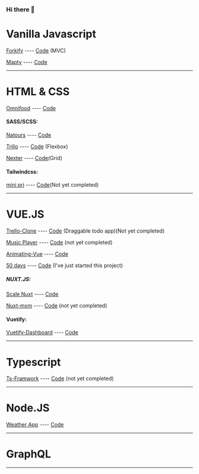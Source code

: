 ### Hi there 👋

# Vanilla Javascript


<a href="https://forkify-elmi-elmi.netlify.app/">Forkify</a> ---- <a href="https://github.com/elmi-elmi/demo-js-Fokify-app">Code<a/> (MVC)
 
<a href="https://mapty-elmi-elmi.netlify.app/">Mapty</a> ---- <a href="https://github.com/elmi-elmi/Demo-Mapty-JS">Code<a/>
 
---
# HTML & CSS 
 
<a href="https://omnifood-elmi-elmi.netlify.app/">Omnifood</a> ---- <a href="https://github.com/elmi-elmi/demo-Omnifood">Code<a/>
 
  

#### SASS/SCSS:
<a href="https://natours-elmi-elmi.netlify.app/">Natours</a> ---- <a href="https://github.com/elmi-elmi/demo-CSS-Natours">Code<a/> 
 
<a href="https://trillo-elmi-elmi.netlify.app/">Trillo</a> ---- <a href="https://github.com/elmi-elmi/Demo-Trillo-sass">Code<a/> (Flexbox)
 
<a href="https://nexter-elmi-elmi.netlify.app/">Nexter</a> ---- <a href="https://github.com/elmi-elmi/demo-Nexter-Project">Code<a/>(Grid) 
 
#### Tailwindcss:
 
  <a href="https://tailwindcss-miniprj-elmi-elmi.netlify.app">mini prj</a> ---- <a href="https://github.com/elmi-elmi/demo-tailwind-miniprjct">Code<a/>(Not yet completed)

---
# VUE.JS
 
<a href="https://trello-clone-elmi.netlify.app/">Trello-Clone</a> ---- <a href="https://github.com/elmi-elmi/Demo-Watch-Us-Build-a-Trello-Clone">Code<a/> (Draggable todo app)(Not yet completed)
 
<a href="https://music-ztm-elmi-elmi.netlify.app/">Music Player</a> ---- <a href="https://github.com/elmi-elmi/demo-vuejs-music">Code<a/> (not yet completed)
 
 <a href="https://animating-vue-elmi-elmi.netlify.app/">Animating-Vue</a> ---- <a href="https://github.com/elmi-elmi/demo-vue-animating-2">Code<a/>
 
 <a href="https://50days-elmi-elmi.netlify.app/">50 days</a> ---- <a href="https://github.com/elmi-elmi/demo-50days">Code<a/> (I've just started this project)
 
 
 

##### NUXT.JS:
 
 <a href="https://scale-nuxt-elmi-elmi.netlify.app/">Scale Nuxt</a> ---- <a href="https://github.com/elmi-elmi/demo-scale-vue-nuxt">Code<a/>
 
 <a href="https://nuxt-mxm-elmi-elmi.netlify.app/">Nuxt-mxm</a> ---- <a href="https://github.com/elmi-elmi/demo-nuxt-4">Code<a/> (not yet completed)

#### Vuetify:

 <a href="https://vuetify-dashboard-elmi-elmi.netlify.app/">Vuetify-Dashboard</a> ---- <a href="https://github.com/elmi-elmi/demo-vuetify-dashboard">Code<a/>
 
---

# Typescript
 
<a href="https://ts-framwork-elmi-elmi.netlify.app.netlify.app/">Ts-Framwork</a> ---- <a href="https://github.com/elmi-elmi/demo-TS-web-framwork">Code<a/> (not yet completed)
 
---
# Node.JS
<a href="https://elmi-elmi-weather-app.herokuapp.com/">Weather App</a> ---- <a href="https://github.com/elmi-elmi/demo-node-web-server">Code<a/>
 
 
----
 
# GraphQL
---


<!-- 
**elmi-elmi/elmi-elmi** is a ✨ _special_ ✨ repository because its `README.md` (this file) appears on your GitHub profile.

Here are some ideas to get you started:

- 🔭 I’m currently working on ...
- 🌱 I’m currently learning ...
- 👯 I’m looking to collaborate on ...
- 🤔 I’m looking for help with ...
- 💬 Ask me about ...
- 📫 How to reach me: ...
- 😄 Pronouns: ...
- ⚡ Fun fact: ...

 -->

